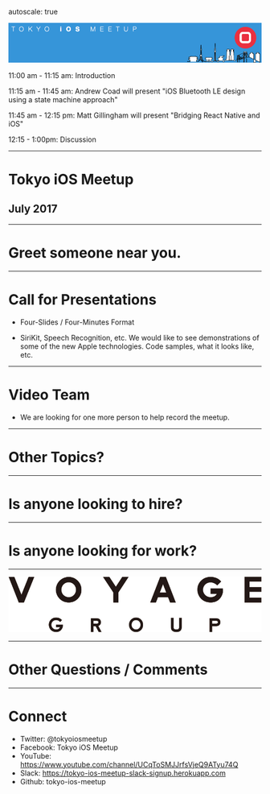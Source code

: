 autoscale: true

![inline](logo.png)

11:00 am - 11:15 am: Introduction

11:15 am - 11:45 am: Andrew Coad will present "iOS Bluetooth LE design using a state machine approach"

11:45 am - 12:15 pm: Matt Gillingham will present "Bridging React Native and iOS"

12:15 - 1:00pm: Discussion

---

# Tokyo iOS Meetup
## July 2017

---

# Greet someone near you.

---

# Call for Presentations

- Four-Slides / Four-Minutes Format

- SiriKit, Speech Recognition, etc. We would like to see demonstrations of some of the new Apple technologies. Code samples, what it looks like, etc.

---

# Video Team

- We are looking for one more person to help record the meetup.

---

# Other Topics?

---

# Is anyone looking to hire?

---

# Is anyone looking for work?

---

![inline 100%](voyage-group-logo.png)

---

# Other Questions / Comments

---

# Connect

- Twitter: @tokyoiosmeetup
- Facebook: Tokyo iOS Meetup
- YouTube: https://www.youtube.com/channel/UCqToSMJJrfsVjeQ9ATyu74Q
- Slack: https://tokyo-ios-meetup-slack-signup.herokuapp.com
- Github: tokyo-ios-meetup
